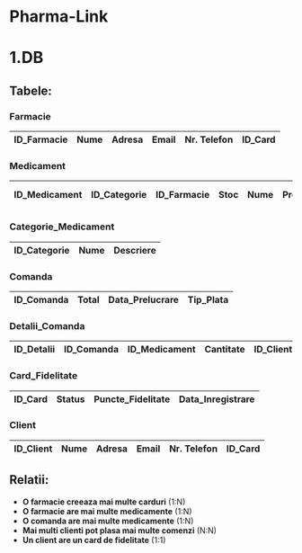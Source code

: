 # Pharma-Link

# 1.DB

## Tabele:

### **Farmacie**
| ID_Farmacie | Nume | Adresa | Email | Nr. Telefon | ID_Card |
|------------|------|--------|-------|------------|---------|

### **Medicament**
| ID_Medicament | ID_Categorie | ID_Farmacie | Stoc | Nume | Pret | Cantitate | Data_Expirare | Formula Chimica |
|--------------|-------------|------------|------|------|------|----------|--------------|-----------------|

### **Categorie_Medicament**
| ID_Categorie | Nume | Descriere |
|-------------|------|-----------|

### **Comanda**
| ID_Comanda | Total | Data_Prelucrare | Tip_Plata |
|-----------|-------|----------------|----------|

### **Detalii_Comanda**
| ID_Detalii | ID_Comanda | ID_Medicament | Cantitate | ID_Client | Total |
|-----------|-----------|-------------|----------|---------|-------|

### **Card_Fidelitate**
| ID_Card | Status | Puncte_Fidelitate | Data_Inregistrare |
|--------|--------|------------------|----------------|

### **Client**
| ID_Client | Nume | Adresa | Email | Nr. Telefon | ID_Card |
|-----------|------|--------|-------|------------|---------|

## **Relatii:**
- **O farmacie creeaza mai multe carduri** (1:N)
- **O farmacie are mai multe medicamente** (1:N)
- **O comanda are mai multe medicamente** (1:N)
- **Mai multi clienti pot plasa mai multe comenzi** (N:N)
- **Un client are un card de fidelitate** (1:1)

